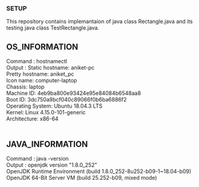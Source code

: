 ### SETUP
This repository contains implemantaion of java class Rectangle.java and its testing java class TestRectangle.java.<br />
## OS_INFORMATION <br />
Command : hostnamectl <br />
Output : Static hostname: aniket-pc <br />
         Pretty hostname: aniket_pc <br />
         Icon name: computer-laptop <br />
         Chassis: laptop <br />
         Machine ID: 4eb9ba800e93424e95e84084b6548aa8 <br />
         Boot ID: 3dc750a9bcf040c89066f0b6ba6886f2 <br />
         Operating System: Ubuntu 18.04.3 LTS <br />
         Kernel: Linux 4.15.0-101-generic <br />
         Architecture: x86-64 <br />
         <br />
## JAVA_INFORMATION <br />
Command : java -version <br />
Output : openjdk version "1.8.0_252" <br />
         OpenJDK Runtime Environment (build 1.8.0_252-8u252-b09-1~18.04-b09) <br />
         OpenJDK 64-Bit Server VM (build 25.252-b09, mixed mode) <br />

